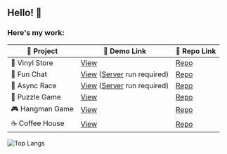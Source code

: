 ## Hello! 👋

### Here's my work:
| 🎨 Project       | 🔗 Demo Link                                                                                      | 📂 Repo Link                                                                                              |
|------------------|--------------------------------------------------------------------------------------------------|-----------------------------------------------------------------------------------------------------------|
| 🎵 Vinyl Store   | [View](https://echoes-of-vinyl.netlify.app/)                                                     | [Repo](https://github.com/sunlaa/eCommerce-Application)                                                   |
| 💬 Fun Chat      | [View](https://rolling-scopes-school.github.io/sunlaa-JSFE2023Q4/fun-chat/) ([Server](https://github.com/rolling-scopes-school/fun-chat-server/tree/main) run required)                      | [Repo](https://github.com/sunlaa/rs-projects/tree/fun-chat)                                               |
| 🚗 Async Race    | [View](https://rolling-scopes-school.github.io/sunlaa-JSFE2023Q4/async-race/) ([Server](https://github.com/mikhama/async-race-api) run required)                    | [Repo](https://github.com/sunlaa/rs-projects/tree/async-race)                                             |
| 🧩 Puzzle Game   | [View](https://rolling-scopes-school.github.io/sunlaa-JSFE2023Q4/rss-puzzle/)                    | [Repo](https://github.com/sunlaa/rs-projects/tree/rss-puzzle)                                             |
| 🎮 Hangman Game  | [View](https://rolling-scopes-school.github.io/sunlaa-JSFE2023Q4/hangman/)                       | [Repo](https://github.com/sunlaa/rs-projects/tree/hangman)                                                |
| ☕ Coffee House  | [View](https://rolling-scopes-school.github.io/sunlaa-JSFE2023Q4/coffee-house/home.html)          | [Repo](https://github.com/sunlaa/rs-projects/tree/coffee-house-week3)                                     |


![Top Langs](https://github-readme-stats.vercel.app/api/top-langs/?username=sunlaa&layout=compact)
